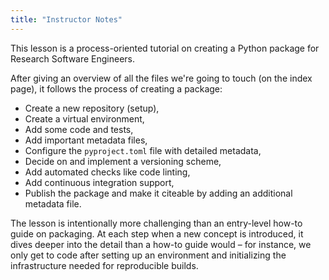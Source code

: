 ```yaml
---
title: "Instructor Notes"
---
```


This lesson is a process-oriented tutorial on creating a Python package for Research Software Engineers.

After giving an overview of all the files we're going to touch (on the index page),
it follows the process of creating a package:

- Create a new repository (setup),
- Create a virtual environment,
- Add some code and tests,
- Add important metadata files,
- Configure the `pyproject.toml` file with detailed metadata,
- Decide on and implement a versioning scheme,
- Add automated checks like code linting,
- Add continuous integration support,
- Publish the package and make it citeable by adding an additional metadata file.

The lesson is intentionally more challenging than an entry-level how-to guide on packaging.
At each step when a new concept is introduced,
it dives deeper into the detail than a how-to guide would –
for instance, we only get to code after setting up an environment
and initializing the infrastructure needed for reproducible builds.
